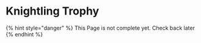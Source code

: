 # Knightling Trophy

{% hint style="danger" %}
This Page is not complete yet. Check back later
{% endhint %}

